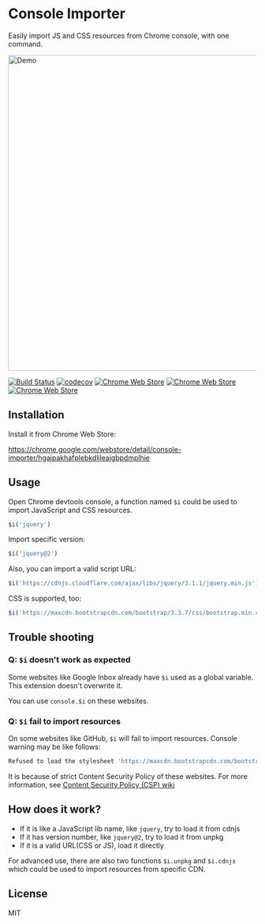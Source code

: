 # Console Importer

Easily import JS and CSS resources from Chrome console, with one command.

<img src="assets/js.gif" alt="Demo" width="640" />

[![Build Status](https://travis-ci.org/pd4d10/console-importer.svg?branch=master)](https://travis-ci.org/pd4d10/console-importer)
[![codecov](https://codecov.io/gh/pd4d10/console-importer/branch/master/graph/badge.svg)](https://codecov.io/gh/pd4d10/console-importer)
[![Chrome Web Store](https://img.shields.io/chrome-web-store/v/hgajpakhafplebkdljleajgbpdmplhie.svg)](https://chrome.google.com/webstore/detail/console-importer/hgajpakhafplebkdljleajgbpdmplhie)
[![Chrome Web Store](https://img.shields.io/chrome-web-store/d/hgajpakhafplebkdljleajgbpdmplhie.svg)](https://chrome.google.com/webstore/detail/console-importer/hgajpakhafplebkdljleajgbpdmplhie)
[![Chrome Web Store](https://img.shields.io/chrome-web-store/stars/hgajpakhafplebkdljleajgbpdmplhie.svg)](https://chrome.google.com/webstore/detail/console-importer/hgajpakhafplebkdljleajgbpdmplhie)

## Installation

Install it from Chrome Web Store:

https://chrome.google.com/webstore/detail/console-importer/hgajpakhafplebkdljleajgbpdmplhie

## Usage

Open Chrome devtools console, a function named `$i` could be used to import JavaScript and CSS resources.

```js
$i('jquery')
```

Import specific version:

```js
$i('jquery@2')
```

Also, you can import a valid script URL:

```js
$i('https://cdnjs.cloudflare.com/ajax/libs/jquery/3.1.1/jquery.min.js')
```

CSS is supported, too:

```js
$i('https://maxcdn.bootstrapcdn.com/bootstrap/3.3.7/css/bootstrap.min.css')
```

## Trouble shooting

### Q: `$i` doesn't work as expected

Some websites like Google Inbox already have `$i` used as a global variable. This extension doesn't overwrite it.

You can use `console.$i` on these websites.

### Q: `$i` fail to import resources

On some websites like GitHub, `$i` will fail to import resources. Console warning may be like follows:

```js
Refused to load the stylesheet 'https://maxcdn.bootstrapcdn.com/bootstrap/3.3.7/css/bootstrap.min.css' because it violates the following Content Security Policy directive: "style-src 'unsafe-inline' assets-cdn.github.com".
```

It is because of strict Content Security Policy of these websites. For more information, see [Content Security Policy (CSP) wiki](https://developer.mozilla.org/en-US/docs/Web/HTTP/CSP)

## How does it work?

* If it is like a JavaScript lib name, like `jquery`, try to load it from cdnjs
* If it has version number, like `jquery@2`, try to load it from unpkg
* If it is a valid URL(CSS or JS), load it directly

For advanced use, there are also two functions `$i.unpkg` and `$i.cdnjs` which could be used to import resources from specific CDN.

## License

MIT
